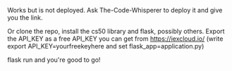 Works but is not deployed. Ask The-Code-Whisperer to deploy it and give you the link.

Or clone the repo, install the cs50 library and flask, possibly others. Export the API_KEY as a free API_KEY you can get from https://iexcloud.io/ (write export API_KEY=yourfreekeyhere and set flask_app=application.py)

flask run and you're good to go!

